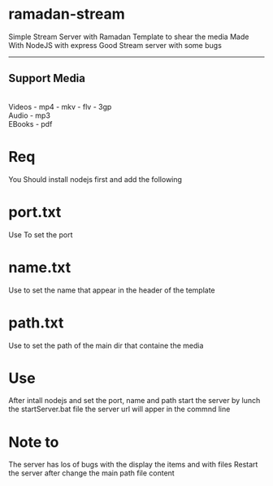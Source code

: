 # ramadan-stream
Simple Stream Server with Ramadan Template to shear the media
Made With NodeJS with express 
Good Stream server with some bugs

<hr />

<h2>Support Media </h2>  <br />
Videos - mp4 - mkv - flv - 3gp <br />
Audio - mp3  <br />
EBooks - pdf  <br />


# Req
You Should install nodejs first and add the following

# port.txt
Use To set the port

# name.txt
Use to set the name that appear in the header of the template

# path.txt
Use to set the path of the main dir that containe the media

# Use 

After intall nodejs and set the port, name and path start the server by lunch the startServer.bat file the server url will apper in the commnd line

# Note to
The server has los of bugs with the display the items and with files
Restart the server after change the main path file content

